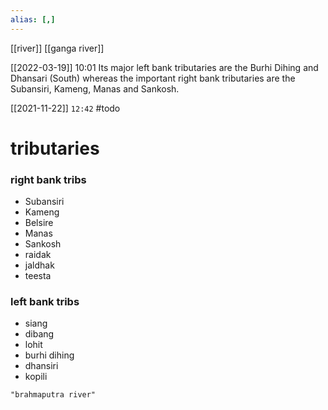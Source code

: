 ```yaml
---
alias: [,]
---
```

[[river]] [[ganga river]]

[[2022-03-19]] 10:01
Its major left bank tributaries are the Burhi Dihing and Dhansari (South) whereas the important right bank tributaries are the Subansiri, Kameng, Manas and Sankosh.

[[2021-11-22]]  `12:42` #todo 
# tributaries
### right bank tribs
- Subansiri
- Kameng
- Belsire
- Manas
- Sankosh
- raidak
- jaldhak
- teesta
### left bank tribs
- siang
- dibang
- lohit
- burhi dihing
- dhansiri
- kopili
```query
"brahmaputra river"
```